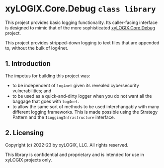 # xyLOGIX.Core.Debug `class library`

This project provides basic logging functionality.  Its caller-facing interface is designed to mimic that of the more sophisticated [xyLOGIX.Core.Debug](https://github.com/astrohart/xyLOGIX.Core.Debug.VS2019) project.

This project provides stripped-down logging to text files that are appended to, without the bulk of log4net.

## 1. Introduction

The impetus for building this project was:

* to be independent of `log4net` given its revealed cybersecurity vulnerabilities; and
* to be used as a quick-and-dirty logger when you do not want all the baggage that goes with `log4net`.
* to allow the same sort of methods to be used interchangably with many different logging frameworks.  This is made possible using the Strategy Pattern and the `ILoggingInfrastructure` interface.

## 2. Licensing

Copyright (c) 2022-23 by xyLOGIX, LLC.  All rights reserved.

This library is confidential and proprietary and is intended for use in xyLOGIX projects only.